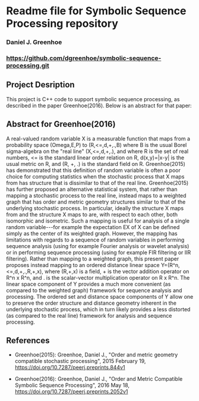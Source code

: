 # Readme file for Symbolic Sequence Processing repository

### Daniel J. Greenhoe
### https://github.com/dgreenhoe/symbolic-sequence-processing.git


## Project Desription

This project is C++ code to support symbolic sequence processing, 
as described in the paper Greenhoe(2016).
Below is an abstract for that paper:


## Abstract for Greenhoe(2016)

A real-valued random variable X is a measurable function that maps from a 
probability space (Omega,E,P) to (R,<=,d,+,.,B) 
where B is the usual Borel sigma-algebra on the "real line" (X,<=,d,+,.), 
and where R is the set of real numbers, <= is the standard linear order relation on R, 
d(x,y)=|x-y| is the usual metric on R, and (R, +, .) is the standard field on R. 
Greenhoe(2015) has demonstrated that this definition of random variable is 
often a poor choice for computing statistics when the stochastic process that X maps 
from has structure that is dissimilar to that of the real line. 
Greenhoe(2015) has further proposed an alternative statistical system, 
that rather than mapping a stochastic process to the real line, 
instead maps to a weighted graph that has order and metric geometry structures 
similar to that of the underlying stochastic process. 
In particular, ideally the structure X maps from and the structure X maps to are, 
with respect to each other, both isomorphic and isometric. 
Such a mapping is useful for analysis of a single random variable---for example 
the expectation EX of X can be defined simply as the center of its weighted graph. 
However, the mapping has limitations with regards to a sequence of random variables in 
performing sequence analysis (using for example Fourier analysis or wavelet analysis) 
or in performing sequence processing (using for example FIR filtering or IIR filtering). 
Rather than mapping to a weighted graph, this present paper proposes instead mapping to an 
ordered distance linear space Y=(R^n,<=,d,+,.,R,+,x), where (R,+,x) is a field, + is the 
vector addition operator on R^n x R^n, and . is the scalar-vector multiplication operator on R x R^n. 
The linear space component of Y provides a much more convenient (as compared to the weighted graph) 
framework for sequence analysis and processing. 
The ordered set and distance space components of Y allow one to preserve the order structure and distance geometry 
inherent in the underlying stochastic process, which in turn likely provides a less distorted (as compared to the real line) 
framework for analysis and sequence processing. 

## References

  * Greenhoe(2015): Greenhoe, Daniel J.,
    "Order and metric geometry compatible stochastic processing", 
    2015 February 19, https://doi.org/10.7287/peerj.preprints.844v1

  * Greenhoe(2016): Greenhoe, Daniel J.,
    "Order and Metric Compatible Symbolic Sequence Processing",
    2016 May 18, https://doi.org/10.7287/peerj.preprints.2052v1
